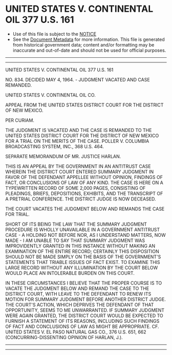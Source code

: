 ---
---

# UNITED STATES V. CONTINENTAL OIL 377 U.S. 161

* Use of this file is subject to the [NOTICE](https://github.com/publicdocs/notice/blob/master/NOTICE)
* See the [Document Metadata](../../../) for more information.
  This file is generated from historical government data; content and/or formatting may be inaccurate and out-of-date and should not be used for official purposes.

----------
----------

UNITED STATES V. CONTINENTAL OIL 377 U.S. 161

NO. 834.  DECIDED MAY 4, 1964.  - JUDGMENT VACATED AND CASE REMANDED.

UNITED STATES V. CONTINENTAL OIL CO.

APPEAL FROM THE UNITED STATES DISTRICT COURT FOR THE DISTRICT OF NEW MEXICO.

PER CURIAM.

THE JUDGMENT IS VACATED AND THE CASE IS REMANDED TO THE UNITED STATES DISTRICT COURT FOR THE DISTRICT OF NEW MEXICO FOR A TRIAL ON THE MERITS OF THE CASE.  POLLER V. COLUMBIA BROADCASTING SYSTEM, INC., 368 U.S. 464.

SEPARATE MEMORANDUM OF MR. JUSTICE HARLAN.

THIS IS AN APPEAL BY THE GOVERNMENT IN AN ANTITRUST CASE WHEREIN THE DISTRICT COURT ENTERED SUMMARY JUDGMENT IN FAVOR OF THE DEFENDANT APPELLEE WITHOUT OPINION, FINDINGS OF FACT, OR CONCLUSIONS OF LAW OF ANY KIND.  THE CASE IS HERE ON A TYPEWRITTEN RECORD OF SOME 2,000 PAGES, CONSISTING OF PLEADINGS, BRIEFS, DEPOSITIONS, EXHIBITS, AND THE TRANSCRIPT OF A PRETRIAL CONFERENCE.   THE DISTRICT JUDGE IS NOW DECEASED.

THE COURT VACATES THE JUDGMENT BELOW AND REMANDS THE CASE FOR TRIAL.

SHORT OF ITS BEING THE LAW THAT THE SUMMARY JUDGMENT PROCEDURE IS WHOLLY UNAVAILABLE IN A GOVERNMENT ANTITRUST CASE - A HOLDING NOT BEFORE NOR, AS I UNDERSTAND MATTERS, NOW MADE - I AM UNABLE TO SAY THAT SUMMARY JUDGMENT WAS IMPROVIDENTLY GRANTED IN THIS INSTANCE WITHOUT MAKING AN EXAMINATION OF THE ENTIRE RECORD; CERTAINLY THIS DISPOSITION SHOULD NOT BE MADE SIMPLY ON THE BASIS OF THE GOVERNMENT'S STATEMENTS THAT TRIABLE ISSUES OF FACT EXIST.  TO EXAMINE THIS LARGE RECORD WITHOUT ANY ILLUMINATION BY THE COURT BELOW WOULD PLACE AN INTOLERABLE BURDEN ON THIS COURT.

IN THESE CIRCUMSTANCES I BELIEVE THAT THE PROPER COURSE IS TO VACATE THE JUDGMENT BELOW AND REMAND THE CASE TO THE DISTRICT COURT, WITH LEAVE TO THE DEFENDANT TO RENEW ITS MOTION FOR SUMMARY JUDGMENT BEFORE ANOTHER DISTRICT JUDGE.  THE COURT'S ACTION, WHICH DEPRIVES THE DEFENDANT OF THAT OPPORTUNITY, SEEMS TO ME UNWARRANTED.  IF SUMMARY JUDGMENT WERE AGAIN GRANTED, THE DISTRICT COURT WOULD BE EXPECTED TO FURNISH A STATEMENT OF ITS REASONS, INCLUDING SUCH FINDINGS OF FACT AND CONCLUSIONS OF LAW AS MIGHT BE APPROPRIATE.  CF. UNITED STATES V. EL PASO NATURAL GAS CO., 376 U.S. 651, 662 (CONCURRING-DISSENTING OPINION OF HARLAN, J.).


----------
----------

